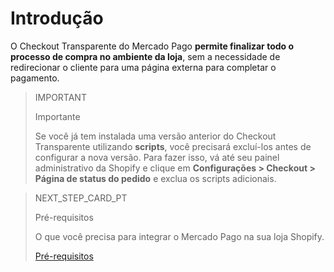 # Introdução

O Checkout Transparente do Mercado Pago **permite finalizar todo o processo de compra no ambiente da loja**, sem a necessidade de redirecionar o cliente para uma página externa para completar o pagamento.

> IMPORTANT
>
> Importante
>
> Se você já tem instalada uma versão anterior do Checkout Transparente utilizando **scripts**, você precisará excluí-los antes de configurar a nova versão. Para fazer isso, vá até seu painel administrativo da Shopify e clique em **Configurações > Checkout > Página de status do pedido** e exclua os scripts adicionais.

> NEXT_STEP_CARD_PT
>
> Pré-requisitos
>
> O que você precisa para integrar o Mercado Pago na sua loja Shopify.
>
> [Pré-requisitos](developers/pt/docs/shopify/requirements-checkout-transparente)
